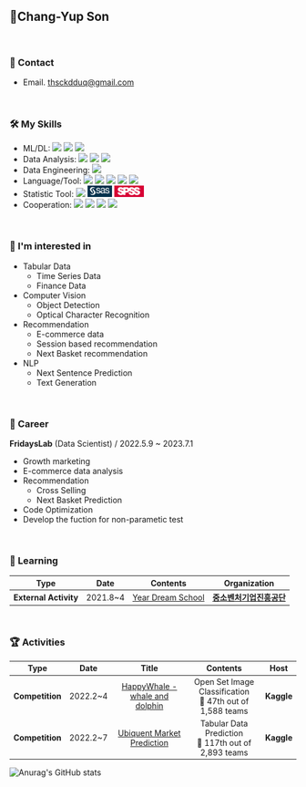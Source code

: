 ## 🎇Chang-Yup Son
<br>

### 📩 Contact
- Email. thsckdduq@gmail.com
<br>

### 🛠 My Skills

- ML/DL: <img src="https://img.shields.io/badge/pytorch-EE4C2C?style=flat-square&logo=pytorch&logoColor=white"/> <img src="https://img.shields.io/badge/tensorflow-FF6F00?style=flat-square&logo=tensorflow&logoColor=white"/> <img src="https://img.shields.io/badge/scikit_learn-F7931E?style=flat-square&logo=scikit-learn&logoColor=white"/>
- Data Analysis: <img src="https://img.shields.io/badge/numpy-013243?style=flat-square&logo=numpy&logoColor=white"/> <img src="https://img.shields.io/badge/pandas-150458?style=flat-square&logo=pandas&logoColor=white"/> <img src="https://img.shields.io/badge/polars-CD792C?style=flat-square&logo=polars&logoColor=white"/>
- Data Engineering: <img src="https://img.shields.io/badge/Spark-E25A1C?style=flat-square&logo=apachespark&logoColor=white"/> 
- Language/Tool: <img src="https://img.shields.io/badge/python-3776AB?style=flat-square&logo=python&logoColor=white"/> <img src="https://img.shields.io/badge/MySQL-4479A1?style=flat-square&logo=MySQL&logoColor=white"/> <img src="https://img.shields.io/badge/AWS-232F3E?style=flat-square&logo=amazonaws&logoColor=white"/> <img src="https://img.shields.io/badge/PostgreSQL-4169E1?style=flat-square&logo=PostgreSQL&logoColor=white"/> <img src="https://img.shields.io/badge/Docker-2496ED?style=flat-square&logo=docker&logoColor=white"/>
- Statistic Tool: <img src="https://img.shields.io/badge/R-276DC3?style=flat-square&logo=r&logoColor=white" /> <img src="./img/SAS.png?style=flat-square" height='20px' /> <img src="./img/SPSS.png?style=flat-square" height='20px' />
- Cooperation: <img src="https://img.shields.io/badge/Jira-0052CC?style=flat-square&logo=Jira&logoColor=white"/> <img src="https://img.shields.io/badge/Slack-4A154B?style=flat-square&logo=Slack&logoColor=white"/> <img src="https://img.shields.io/badge/Github-181717?style=flat-square&logo=Github&logoColor=white"/> <img src="https://img.shields.io/badge/Notion-000000?style=flat-square&logo=Notion&logoColor=white"/>
<br>

### 🤩 I'm interested in
- Tabular Data
    - Time Series Data
    - Finance Data
- Computer Vision
    - Object Detection
    - Optical Character Recognition
- Recommendation
    - E-commerce data
    - Session based recommendation
    - Next Basket recommendation
- NLP
    - Next Sentence Prediction
    - Text Generation
<br>

### 🔭 Career

**FridaysLab** (Data Scientist) / 2022.5.9 ~ 2023.7.1
 - Growth marketing
 - E-commerce data analysis
 - Recommendation 
    - Cross Selling
    - Next Basket Prediction
 - Code Optimization
 - Develop the fuction for non-parametic test
<br>

### 🕋 Learning

| **Type** | **Date** | **Contents** | **Organization** |
|:--------:|:--------:|:--------:|:--------:|
| **External Activity** | 2021.8~4 | [Year Dream School](http://https://yeardreamschool.hunet.co.kr/Home/) | **[중소벤처기업진흥공단](http://kosmes.or.kr/)** |
<br>

### 🏆 Activities
| **Type** | **Date** | **Title** |**Contents** | **Host** |
|:--------:|:--------:|:--------:|:--------:|:--------:|
| **Competition** | 2022.2~4 | [HappyWhale - whale and dolphin](https://www.kaggle.com/competitions/happy-whale-and-dolphin/overview) | Open Set Image Classification </br> 🥈 47th out of 1,588 teams | **Kaggle** |
| **Competition** | 2022.2~7 | [Ubiquent Market Prediction](https://www.kaggle.com/competitions/ubiquant-market-prediction) | Tabular Data Prediction </br> 🥉 117th out of 2,893 teams | **Kaggle** |


![Anurag's GitHub stats](https://github-readme-stats.vercel.app/api?username=soncy0311&count_private=false&theme=dracula)
<br>

<!--
**thsckdduq/thsckdduq** is a ✨ _special_ ✨ repository because its `README.md` (this file) appears on your GitHub profile.

Here are some ideas to get you started:

- 🔭 I’m currently working on ...
- 🌱 I’m currently learning ...
- 👯 I’m looking to collaborate on ...
- 🤔 I’m looking for help with ...
- 💬 Ask me about ...
- 📫 How to reach me: ...
- 😄 Pronouns: ...
- ⚡ Fun fact: ...
-->
